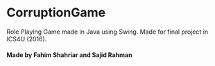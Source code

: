 # CorruptionGame

Role Playing Game made in Java using Swing. Made for final project in ICS4U (2016). 
#### Made by Fahim Shahriar and Sajid Rahman 
